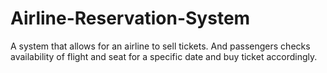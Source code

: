 # Airline-Reservation-System
A system that allows for an airline to sell tickets. And passengers checks availability of flight and seat for a specific date and buy ticket accordingly.
